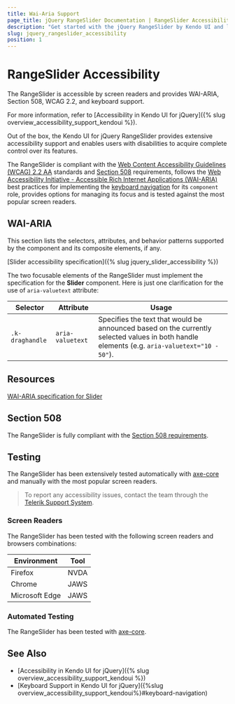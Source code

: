 ```yaml
---
title: Wai-Aria Support
page_title: jQuery RangeSlider Documentation | RangeSlider Accessibility
description: "Get started with the jQuery RangeSlider by Kendo UI and learn about its accessibility support for WAI-ARIA, Section 508, and WCAG 2.2."
slug: jquery_rangeslider_accessibility
position: 1
---
```


# RangeSlider Accessibility

The RangeSlider is accessible by screen readers and provides WAI-ARIA, Section 508, WCAG 2.2, and keyboard support.

For more information, refer to [Accessibility in Kendo UI for jQuery]({% slug overview_accessibility_support_kendoui %}).




Out of the box, the Kendo UI for jQuery RangeSlider provides extensive accessibility support and enables users with disabilities to acquire complete control over its features.


The RangeSlider is compliant with the [Web Content Accessibility Guidelines (WCAG) 2.2 AA](https://www.w3.org/TR/WCAG22/) standards and [Section 508](https://www.section508.gov/) requirements, follows the [Web Accessibility Initiative - Accessible Rich Internet Applications (WAI-ARIA)](https://www.w3.org/WAI/ARIA/apg/) best practices for implementing the [keyboard navigation](#keyboard-navigation) for its `component` role, provides options for managing its focus and is tested against the most popular screen readers.

## WAI-ARIA


This section lists the selectors, attributes, and behavior patterns supported by the component and its composite elements, if any.

[Slider accessibility specification]({% slug jquery_slider_accessibility %})


The two focusable elements of the RangeSlider must implement the specification for the **Slider** component. Here is just one clarification for the use of `aria-valuetext` attribute:

| Selector | Attribute | Usage |
| -------- | --------- | ----- |
| `.k-draghandle` | `aria-valuetext` | Specifies the text that would be announced based on the currently selected values in both handle elements (e.g. `aria-valuetext="10 - 50"`). |

## Resources

[WAI-ARIA specification for Slider](https://www.w3.org/TR/wai-aria-1.2/#slider)

## Section 508


The RangeSlider is fully compliant with the [Section 508 requirements](http://www.section508.gov/).

## Testing


The RangeSlider has been extensively tested automatically with [axe-core](https://github.com/dequelabs/axe-core) and manually with the most popular screen readers.

> To report any accessibility issues, contact the team through the [Telerik Support System](https://www.telerik.com/account/support-center).

### Screen Readers


The RangeSlider has been tested with the following screen readers and browsers combinations:

| Environment | Tool |
| ----------- | ---- |
| Firefox | NVDA |
| Chrome | JAWS |
| Microsoft Edge | JAWS |



### Automated Testing
The RangeSlider has been tested with [axe-core](https://github.com/dequelabs/axe-core).

## See Also
* [Accessibility in Kendo UI for jQuery]({% slug overview_accessibility_support_kendoui %})
* [Keyboard Support in Kendo UI for jQuery]({%slug overview_accessibility_support_kendoui%}#keyboard-navigation)